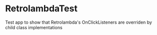 # RetrolambdaTest

Test app to show that Retrolambda's OnClickListeners are overriden by child class implementations
